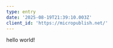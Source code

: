 ```yaml
---
type: entry
date: '2025-08-19T21:39:10.003Z'
client_id: 'https://micropublish.net/'
---
```

hello world!
